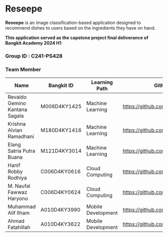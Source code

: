 # Reseepe

**Reseepe** is an image classification-based application designed to recommend dishes to users based on the ingredients they have on hand.

**This application served as the capstone project final deliverance of Bangkit Academy 2024 H1** <br/>

### Group ID : C241-PS428 ###

### Team Member
| Name | Bangkit ID | Learning Path | GitHub |
|------|------------|---------------|--------|
| Revaldo Gemino Kantana Sagala | M006D4KY1425 | Machine Learning | https://github.com/rvldsgl |
| Krishna Alvian Ramadhani | M180D4KY1416 | Machine Learning | https://github.com/alvianrn |
| Elang Satria Putra Buana | M121D4KY3014 | Machine Learning | https://github.com/ESPB0808 |
| Hanif Robby Rodhiya | C006D4KY0616 | Cloud Computing | https://github.com/HanifRobby |
| M. Naufal Fawwaz Haryono | C006D4KY0624 | Cloud Computing | https://github.com/NaufalFawwaz |
| Muhammad Alif Ilham | A010D4KY3990 | Mobile Development | https://github.com/Alifilhmm |
| Ahmad Fatahillah | A010D4KY3622 | Mobile Development | https://github.com/ahmdfthlh |